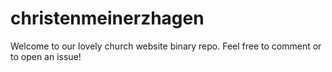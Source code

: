 ﻿# christenmeinerzhagen
Welcome to our lovely church website binary repo. 
Feel free to comment or to open an issue!
